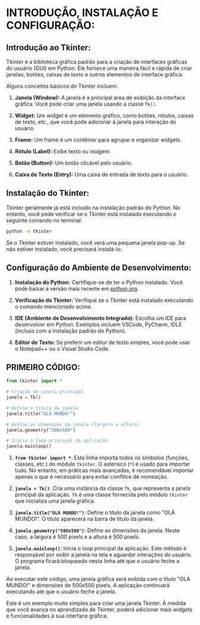 # INTRODUÇÃO, INSTALAÇÃO E CONFIGURAÇÃO:
## Introdução ao Tkinter:
Tkinter é a biblioteca gráfica padrão para a criação de interfaces gráficas do usuário (GUI) em Python. Ele fornece uma maneira fácil e rápida de criar janelas, botões, caixas de texto e outros elementos de interface gráfica.

Alguns conceitos básicos do Tkinter incluem:

1. **Janela (Window):** A janela é a principal área de exibição da interface gráfica. Você pode criar uma janela usando a classe `Tk()`.

2. **Widget:** Um widget é um elemento gráfico, como botões, rótulos, caixas de texto, etc., que você pode adicionar à janela para interação do usuário.

3. **Frame:** Um frame é um contêiner para agrupar e organizar widgets.

4. **Rótulo (Label):** Exibe texto ou imagem.

5. **Botão (Button):** Um botão clicável pelo usuário.

6. **Caixa de Texto (Entry):** Uma caixa de entrada de texto para o usuário.

## Instalação do Tkinter:
Tkinter geralmente já está incluído na instalação padrão do Python. No entanto, você pode verificar se o Tkinter está instalado executando o seguinte comando no terminal:

```bash
python -m tkinter
```

Se o Tkinter estiver instalado, você verá uma pequena janela pop-up. Se não estiver instalado, você precisará instalá-lo.

## Configuração do Ambiente de Desenvolvimento:
1. **Instalação do Python:**
   Certifique-se de ter o Python instalado. Você pode baixar a versão mais recente em [python.org](https://www.python.org/downloads/).

2. **Verificação do Tkinter:**
   Verifique se o Tkinter está instalado executando o comando mencionado acima.

3. **IDE (Ambiente de Desenvolvimento Integrado):**
   Escolha um IDE para desenvolver em Python. Exemplos incluem VSCode, PyCharm, IDLE (incluso com a instalação padrão do Python).

4. **Editor de Texto:**
   Se preferir um editor de texto simples, você pode usar o Notepad++ ou o Visual Studio Code.

## PRIMEIRO CÓDIGO:
```python
from tkinter import *

# Criação da janela principal
janela = Tk()

# Define o título da janela
janela.title("OLÁ MUNDO!")

# Define as dimensões da janela (largura x altura)
janela.geometry("500x500")

# Inicia o loop principal da aplicação
janela.mainloop()
```

1. **`from tkinter import *`**: Esta linha importa todos os símbolos (funções, classes, etc.) do módulo `tkinter`. O asterisco (`*`) é usado para importar tudo. No entanto, em práticas mais avançadas, é recomendável importar apenas o que é necessário para evitar conflitos de nomeação.

2. **`janela = Tk()`**: Cria uma instância da classe `Tk`, que representa a janela principal da aplicação. `Tk` é uma classe fornecida pelo módulo `tkinter` que inicializa uma janela gráfica.

3. **`janela.title("OLÁ MUNDO!")`**: Define o título da janela como "OLÁ MUNDO!". O título aparecerá na barra de título da janela.

4. **`janela.geometry("500x500")`**: Define as dimensões da janela. Neste caso, a largura é 500 pixels e a altura é 500 pixels.

5. **`janela.mainloop()`**: Inicia o loop principal da aplicação. Este método é responsável por exibir a janela na tela e aguardar interações do usuário. O programa ficará bloqueado nesta linha até que o usuário feche a janela.

Ao executar este código, uma janela gráfica será exibida com o título "OLÁ MUNDO!" e dimensões de 500x500 pixels. A aplicação continuará executando até que o usuário feche a janela.

Este é um exemplo muito simples para criar uma janela Tkinter. À medida que você avança no aprendizado de Tkinter, poderá adicionar mais widgets e funcionalidades à sua interface gráfica.

